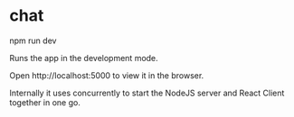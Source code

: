 # chat
npm run dev

Runs the app in the development mode.

Open http://localhost:5000 to view it in the browser.

Internally it uses concurrently to start the NodeJS server and React Client together in one go.
